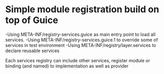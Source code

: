 # Simple module registration build on top of Guice

-Using META-INF/registry-services.guice as main entry point to load all services.
-Using META-INF/registry-services.guice.1 to override some of services in test environment
-Using META-INF/registry/layer.services to declare reusable services

Each services registry can include other services, register module or binding (and named) to implementation as well as provider